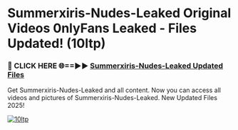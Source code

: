 # Summerxiris-Nudes-Leaked Original Videos 0nlyFans Leaked - Files Updated! (10ltp)

<h3>🔴 CLICK HERE 🌐==►► <a href="https://tinyurl.com/5h6xmrr3" rel="nofollow">Summerxiris-Nudes-Leaked Updated Files</a></h3>

Get Summerxiris-Nudes-Leaked and all content. Now you can access all videos and pictures of Summerxiris-Nudes-Leaked. New Updated Files 2025!

[![10ltp](https://i.imgur.com/KVD873Z.gif)](https://tinyurl.com/5h6xmrr3)
